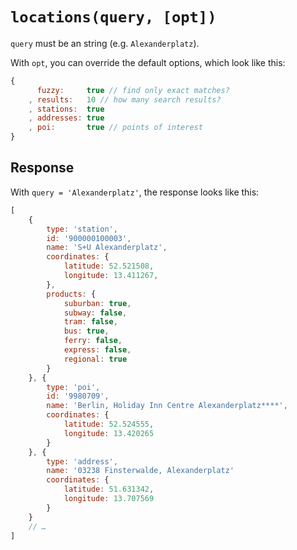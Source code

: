 # `locations(query, [opt])`

`query` must be an string (e.g. `Alexanderplatz`).

With `opt`, you can override the default options, which look like this:

```js
{
	  fuzzy:     true // find only exact matches?
	, results:   10 // how many search results?
	, stations:  true
	, addresses: true
	, poi:       true // points of interest
}
```

## Response

With `query = 'Alexanderplatz'`, the response looks like this:

```js
[
	{
		type: 'station',
		id: '900000100003',
		name: 'S+U Alexanderplatz',
		coordinates: {
			latitude: 52.521508,
			longitude: 13.411267,
		},
		products: {
			suburban: true,
			subway: false,
			tram: false,
			bus: true,
			ferry: false,
			express: false,
			regional: true
		}
	}, {
		type: 'poi',
		id: '9980709',
		name: 'Berlin, Holiday Inn Centre Alexanderplatz****',
		coordinates: {
			latitude: 52.524555,
			longitude: 13.420265
		}
	}, {
		type: 'address',
		name: '03238 Finsterwalde, Alexanderplatz'
		coordinates: {
			latitude: 51.631342,
			longitude: 13.707569
		}
	}
	// …
]
```
